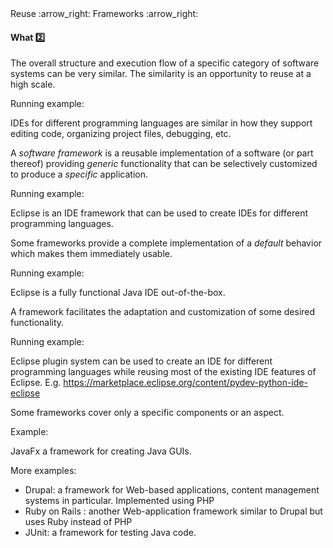 <link rel="stylesheet" href="{{baseUrl}}/css/textbook.css">

<div class="website-content">

<div id="path">Reuse :arrow_right: Frameworks :arrow_right:</div>

<div id="title">

#### What :two:

</div>

<div id="body">

The overall structure and execution flow of a specific category of software systems can be very similar. The similarity is an opportunity to reuse at a high scale.

<tip-box>

Running example:

IDEs for different programming languages are similar in how they support editing code, organizing project files, debugging, etc.

</tip-box>

A _software framework_ is a reusable implementation of a software (or part thereof) providing _generic_ functionality that can be selectively customized to produce a _specific_ application.

<tip-box>

Running example:

Eclipse is an IDE framework that can be used to create IDEs for different programming languages.

</tip-box>

Some frameworks provide a complete implementation of a _default_ behavior which makes them immediately usable.

<tip-box>

Running example:

Eclipse is a fully functional Java IDE out-of-the-box.

</tip-box>

A framework facilitates the adaptation and customization of some desired functionality.

<tip-box>

Running example:

Eclipse plugin system can be used to create an IDE for different programming languages while reusing most of the existing IDE features of Eclipse. E.g. https://marketplace.eclipse.org/content/pydev-python-ide-eclipse

</tip-box>

Some frameworks cover only a specific components or an aspect.

<tip-box>

Example:

JavaFx a framework for creating Java GUIs.

</tip-box>

<tip-box>

More examples:

*	Drupal: a framework for Web-based applications, content management systems in particular. Implemented using PHP
*	Ruby on Rails : another Web-application framework similar to Drupal but uses Ruby instead of PHP
*	JUnit: a framework for testing Java code.

</tip-box>

</div>

</div>

